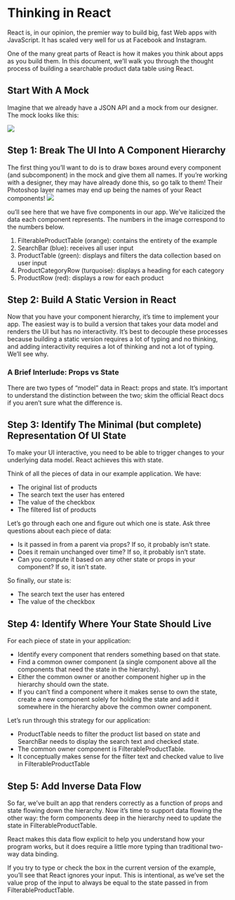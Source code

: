 # Thinking in React
React is, in our opinion, the premier way to build big, fast Web apps with JavaScript. It has scaled very well for us at Facebook and Instagram.

One of the many great parts of React is how it makes you think about apps as you build them. In this document, we’ll walk you through the thought process of building a searchable product data table using React.
## Start With A Mock
Imagine that we already have a JSON API and a mock from our designer. The mock looks like this:

![](https://reactjs.org/static/1071fbcc9eed01fddc115b41e193ec11/d4770/thinking-in-react-mock.png
)

## Step 1: Break The UI Into A Component Hierarchy
The first thing you’ll want to do is to draw boxes around every component (and subcomponent) in the mock and give them all names. If you’re working with a designer, they may have already done this, so go talk to them! Their Photoshop layer names may end up being the names of your React components!
![](https://reactjs.org/static/9381f09e609723a8bb6e4ba1a7713b46/90cbd/thinking-in-react-components.png)

ou’ll see here that we have five components in our app. We’ve italicized the data each component represents. The numbers in the image correspond to the numbers below.

1. FilterableProductTable (orange): contains the entirety of the example
2. SearchBar (blue): receives all user input
3. ProductTable (green): displays and filters the data collection based on user input
4. ProductCategoryRow (turquoise): displays a heading for each category
5. ProductRow (red): displays a row for each product

## Step 2: Build A Static Version in React
Now that you have your component hierarchy, it’s time to implement your app. The easiest way is to build a version that takes your data model and renders the UI but has no interactivity. It’s best to decouple these processes because building a static version requires a lot of typing and no thinking, and adding interactivity requires a lot of thinking and not a lot of typing. We’ll see why.
### A Brief Interlude: Props vs State
There are two types of “model” data in React: props and state. It’s important to understand the distinction between the two; skim the official React docs if you aren’t sure what the difference is. 
## Step 3: Identify The Minimal (but complete) Representation Of UI State
To make your UI interactive, you need to be able to trigger changes to your underlying data model. React achieves this with state.

Think of all the pieces of data in our example application. We have:

- The original list of products
- The search text the user has entered
- The value of the checkbox
- The filtered list of products

Let’s go through each one and figure out which one is state. Ask three questions about each piece of data:

- Is it passed in from a parent via props? If so, it probably isn’t state.
- Does it remain unchanged over time? If so, it probably isn’t state.
- Can you compute it based on any other state or props in your component? If so, it isn’t state.

So finally, our state is:

- The search text the user has entered
- The value of the checkbox
## Step 4: Identify Where Your State Should Live

For each piece of state in your application:

- Identify every component that renders something based on that state.
- Find a common owner component (a single component above all the components that need the state in the hierarchy).
- Either the common owner or another component higher up in the hierarchy should own the state.
- If you can’t find a component where it makes sense to own the state, create a new component solely for holding the state and add it somewhere in the hierarchy above the common owner component.

Let’s run through this strategy for our application:

- ProductTable needs to filter the product list based on state and SearchBar needs to display the search text and checked state.
- The common owner component is FilterableProductTable.
- It conceptually makes sense for the filter text and checked value to live in FilterableProductTable

## Step 5: Add Inverse Data Flow
So far, we’ve built an app that renders correctly as a function of props and state flowing down the hierarchy. Now it’s time to support data flowing the other way: the form components deep in the hierarchy need to update the state in FilterableProductTable.

React makes this data flow explicit to help you understand how your program works, but it does require a little more typing than traditional two-way data binding.

If you try to type or check the box in the current version of the example, you’ll see that React ignores your input. This is intentional, as we’ve set the value prop of the input to always be equal to the state passed in from FilterableProductTable.  
